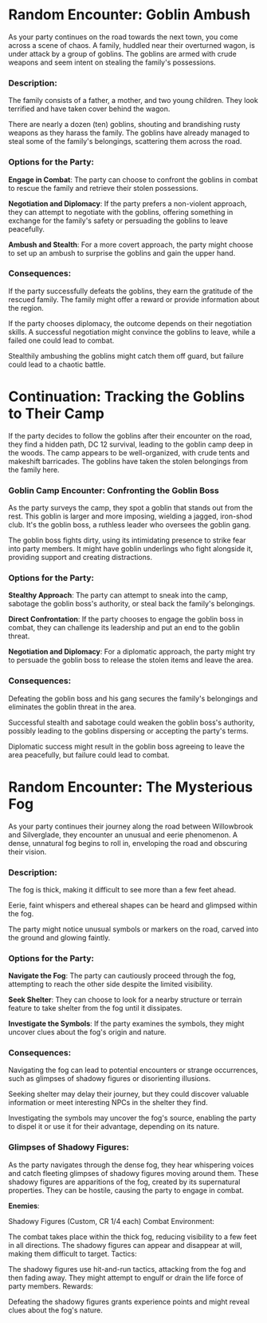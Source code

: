 # Random Encounter: Goblin Ambush

As your party continues on the road towards the next town, you come across a scene of chaos. A family, huddled near their overturned wagon, is under attack by a group of goblins. The goblins are armed with crude weapons and seem intent on stealing the family's possessions.

### Description:

The family consists of a father, a mother, and two young children. They look terrified and have taken cover behind the wagon.

There are nearly a dozen (ten) goblins, shouting and brandishing rusty weapons as they harass the family.
The goblins have already managed to steal some of the family's belongings, scattering them across the road.

### Options for the Party:

**Engage in Combat**: The party can choose to confront the goblins in combat to rescue the family and retrieve their stolen possessions.

**Negotiation and Diplomacy**: If the party prefers a non-violent approach, they can attempt to negotiate with the goblins, offering something in exchange for the family's safety or persuading the goblins to leave peacefully.

**Ambush and Stealth**: For a more covert approach, the party might choose to set up an ambush to surprise the goblins and gain the upper hand.
### Consequences:

If the party successfully defeats the goblins, they earn the gratitude of the rescued family. The family might offer a reward or provide information about the region.

If the party chooses diplomacy, the outcome depends on their negotiation skills. A successful negotiation might convince the goblins to leave, while a failed one could lead to combat.

Stealthily ambushing the goblins might catch them off guard, but failure could lead to a chaotic battle.


# Continuation: Tracking the Goblins to Their Camp

If the party decides to follow the goblins after their encounter on the road, they find a hidden path, DC 12 survival, leading to the goblin camp deep in the woods. The camp appears to be well-organized, with crude tents and makeshift barricades. The goblins have taken the stolen belongings from the family here.

### Goblin Camp Encounter: Confronting the Goblin Boss

As the party surveys the camp, they spot a goblin that stands out from the rest. This goblin is larger and more imposing, wielding a jagged, iron-shod club. It's the goblin boss, a ruthless leader who oversees the goblin gang.

The goblin boss fights dirty, using its intimidating presence to strike fear into party members.
It might have goblin underlings who fight alongside it, providing support and creating distractions.
### Options for the Party:

**Stealthy Approach**: The party can attempt to sneak into the camp, sabotage the goblin boss's authority, or steal back the family's belongings.

**Direct Confrontation**: If the party chooses to engage the goblin boss in combat, they can challenge its leadership and put an end to the goblin threat.

**Negotiation and Diplomacy**: For a diplomatic approach, the party might try to persuade the goblin boss to release the stolen items and leave the area.

### Consequences:

Defeating the goblin boss and his gang secures the family's belongings and eliminates the goblin threat in the area.

Successful stealth and sabotage could weaken the goblin boss's authority, possibly leading to the goblins dispersing or accepting the party's terms.

Diplomatic success might result in the goblin boss agreeing to leave the area peacefully, but failure could lead to combat.

# Random Encounter: The Mysterious Fog

As your party continues their journey along the road between Willowbrook and Silverglade, they encounter an unusual and eerie phenomenon. A dense, unnatural fog begins to roll in, enveloping the road and obscuring their vision.

### Description:

The fog is thick, making it difficult to see more than a few feet ahead.

Eerie, faint whispers and ethereal shapes can be heard and glimpsed within the fog.

The party might notice unusual symbols or markers on the road, carved into the ground and glowing faintly.
### Options for the Party:
**Navigate the Fog**: The party can cautiously proceed through the fog, attempting to reach the other side despite the limited visibility.

**Seek Shelter**: They can choose to look for a nearby structure or terrain feature to take shelter from the fog until it dissipates.

**Investigate the Symbols**: If the party examines the symbols, they might uncover clues about the fog's origin and nature.

### Consequences:

Navigating the fog can lead to potential encounters or strange occurrences, such as glimpses of shadowy figures or disorienting illusions.

Seeking shelter may delay their journey, but they could discover valuable information or meet interesting NPCs in the shelter they find.

Investigating the symbols may uncover the fog's source, enabling the party to dispel it or use it for their advantage, depending on its nature.

### Glimpses of Shadowy Figures:

As the party navigates through the dense fog, they hear whispering voices and catch fleeting glimpses of shadowy figures moving around them. These shadowy figures are apparitions of the fog, created by its supernatural properties. They can be hostile, causing the party to engage in combat.

**Enemies**:

Shadowy Figures (Custom, CR 1/4 each)
Combat Environment:

The combat takes place within the thick fog, reducing visibility to a few feet in all directions.
The shadowy figures can appear and disappear at will, making them difficult to target.
Tactics:

The shadowy figures use hit-and-run tactics, attacking from the fog and then fading away.
They might attempt to engulf or drain the life force of party members.
Rewards:

Defeating the shadowy figures grants experience points and might reveal clues about the fog's nature.